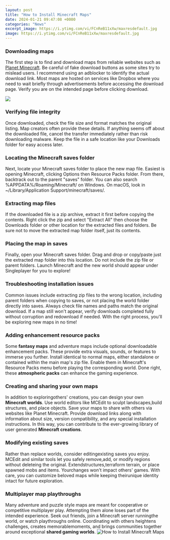 ```yaml
---
layout: post
title: "How to Install Minecraft Maps"
date: 2024-01-21 09:47:08 +0000
categories: "News"
excerpt_image: https://i.ytimg.com/vi/FCnReB11xXw/maxresdefault.jpg
image: https://i.ytimg.com/vi/FCnReB11xXw/maxresdefault.jpg
---
```


### Downloading maps
The first step is to find and download maps from reliable websites such as [Planet Minecraft](https://store.fi.io.vn/womens-cow-funny-animal-cute-rainbow-graphic-for-men-women-and-kids-v-neck-t-shirt/women&). Be careful of fake download buttons as some sites try to mislead users. I recommend using an adblocker to identify the actual download link. Most maps are hosted on services like Dropbox where you need to wait briefly through advertisements before accessing the download page. Verify you are on the intended page before clicking download.

![](http://i1.ytimg.com/vi/Yoe4u_Lk-40/maxresdefault.jpg)
### Verifying file integrity
Once downloaded, check the file size and format matches the original listing. Map creators often provide these details. If anything seems off about the downloaded file, cancel the transfer immediately rather than risk downloading malware. Keep the file in a safe location like your Downloads folder for easy access later. 
### Locating the Minecraft saves folder
Next, locate your Minecraft saves folder to place the new map file. Easiest is opening Minecraft, clicking Options then Resource Packs folder. From there, backtrack out to the parent "saves" folder. You can also search %APPDATA%/Roaming/Minecraft/ on Windows. On macOS, look in ~/Library/Application Support/minecraft/saves/.
### Extracting map files  
If the downloaded file is a zip archive, extract it first before copying the contents. Right click the zip and select "Extract All" then choose the Downloads folder or other location for the extracted files and folders. Be sure not to move the extracted map folder itself, just its contents.
### Placing the map in saves
Finally, open your Minecraft saves folder. Drag and drop or copy/paste just the extracted map folder into this location. Do not include the zip file or parent folders. Launch Minecraft and the new world should appear under Singleplayer for you to explore!
### Troubleshooting installation issues
Common issues include extracting zip files to the wrong location, including parent folders when copying to saves, or not placing the world folder directly into saves. Always check file names and paths match the original download. If a map still won't appear, verify downloads completed fully without corruption and redownload if needed. With the right process, you'll be exploring new maps in no time!
### Adding enhancement resource packs
Some **fantasy maps** and adventure maps include optional downloadable enhancement packs. These provide extra visuals, sounds, or features to immerse you further. Install identical to normal maps, either standalone or contained within the main map's zip file. Enable them in Minecraft's Resource Packs menu before playing the corresponding world. Done right, these **atmospheric packs** can enhance the gaming experience.
### Creating and sharing your own maps  
In addition to exploringothers' creations, you can design your own **Minecraft worlds**. Use world editors like MCEdit to sculpt landscapes,build structures, and place objects. Save your maps to share with others via websites like Planet Minecraft. Provide download links along with information about size, version compatibility, and any special installation instructions. In this way, you can contribute to the ever-growing library of user generated **Minecraft creations**.
### Modifying existing saves  
Rather than replace worlds, consider editingexisting saves you enjoy. MCEdit and similar tools let you safely remove,add, or modify regions without deleteing the original. Extendstructures,terraform terrain, or place spawned mobs and items. Yourchanges won't impact others' games. With care, you can customize beloved maps while keeping theirunique identity intact for future exploration.
### Multiplayer map playthroughs
Many adventure and puzzle style maps are meant for cooperative or competitive multiplayer play. Attempting them alone loses part of the intended experience. Seek out friends, join a Minecraft server runningthe world, or watch playthroughs online. Coordinating with others heightens challenges, creates memorablemoments, and brings communities together around exceptional **shared gaming worlds**.
![How to Install Minecraft Maps](https://i.ytimg.com/vi/FCnReB11xXw/maxresdefault.jpg)